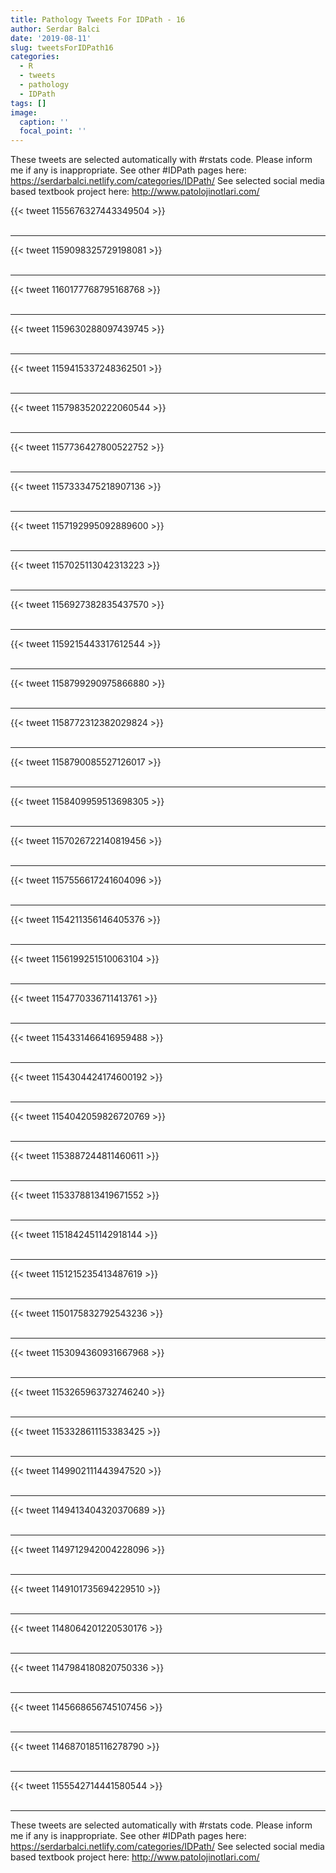 ```yaml
---
title: Pathology Tweets For IDPath - 16
author: Serdar Balci
date: '2019-08-11'
slug: tweetsForIDPath16
categories:
  - R
  - tweets
  - pathology
  - IDPath
tags: []
image:
  caption: ''
  focal_point: ''
---
```



These tweets are selected automatically with #rstats code. Please inform me if any is inappropriate.
See other #IDPath pages here: https://serdarbalci.netlify.com/categories/IDPath/ 
See selected social media based textbook project here: http://www.patolojinotlari.com/

{{< tweet 1155676327443349504 >}}
<br>
<br>
<hr>
{{< tweet 1159098325729198081 >}}
<br>
<br>
<hr>
{{< tweet 1160177768795168768 >}}
<br>
<br>
<hr>
{{< tweet 1159630288097439745 >}}
<br>
<br>
<hr>
{{< tweet 1159415337248362501 >}}
<br>
<br>
<hr>
{{< tweet 1157983520222060544 >}}
<br>
<br>
<hr>
{{< tweet 1157736427800522752 >}}
<br>
<br>
<hr>
{{< tweet 1157333475218907136 >}}
<br>
<br>
<hr>
{{< tweet 1157192995092889600 >}}
<br>
<br>
<hr>
{{< tweet 1157025113042313223 >}}
<br>
<br>
<hr>
{{< tweet 1156927382835437570 >}}
<br>
<br>
<hr>
{{< tweet 1159215443317612544 >}}
<br>
<br>
<hr>
{{< tweet 1158799290975866880 >}}
<br>
<br>
<hr>
{{< tweet 1158772312382029824 >}}
<br>
<br>
<hr>
{{< tweet 1158790085527126017 >}}
<br>
<br>
<hr>
{{< tweet 1158409959513698305 >}}
<br>
<br>
<hr>
{{< tweet 1157026722140819456 >}}
<br>
<br>
<hr>
{{< tweet 1157556617241604096 >}}
<br>
<br>
<hr>
{{< tweet 1154211356146405376 >}}
<br>
<br>
<hr>
{{< tweet 1156199251510063104 >}}
<br>
<br>
<hr>
{{< tweet 1154770336711413761 >}}
<br>
<br>
<hr>
{{< tweet 1154331466416959488 >}}
<br>
<br>
<hr>
{{< tweet 1154304424174600192 >}}
<br>
<br>
<hr>
{{< tweet 1154042059826720769 >}}
<br>
<br>
<hr>
{{< tweet 1153887244811460611 >}}
<br>
<br>
<hr>
{{< tweet 1153378813419671552 >}}
<br>
<br>
<hr>
{{< tweet 1151842451142918144 >}}
<br>
<br>
<hr>
{{< tweet 1151215235413487619 >}}
<br>
<br>
<hr>
{{< tweet 1150175832792543236 >}}
<br>
<br>
<hr>
{{< tweet 1153094360931667968 >}}
<br>
<br>
<hr>
{{< tweet 1153265963732746240 >}}
<br>
<br>
<hr>
{{< tweet 1153328611153383425 >}}
<br>
<br>
<hr>
{{< tweet 1149902111443947520 >}}
<br>
<br>
<hr>
{{< tweet 1149413404320370689 >}}
<br>
<br>
<hr>
{{< tweet 1149712942004228096 >}}
<br>
<br>
<hr>
{{< tweet 1149101735694229510 >}}
<br>
<br>
<hr>
{{< tweet 1148064201220530176 >}}
<br>
<br>
<hr>
{{< tweet 1147984180820750336 >}}
<br>
<br>
<hr>
{{< tweet 1145668656745107456 >}}
<br>
<br>
<hr>
{{< tweet 1146870185116278790 >}}
<br>
<br>
<hr>
{{< tweet 1155542714441580544 >}}
<br>
<br>
<hr>


These tweets are selected automatically with #rstats code. Please inform me if any is inappropriate.
See other #IDPath pages here: https://serdarbalci.netlify.com/categories/IDPath/ 
See selected social media based textbook project here: http://www.patolojinotlari.com/
